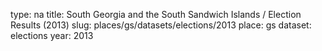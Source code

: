 type: na
title: South Georgia and the South Sandwich Islands / Election Results (2013)
slug: places/gs/datasets/elections/2013
place: gs
dataset: elections
year: 2013
